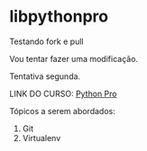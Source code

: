 # libpythonpro
Testando fork e pull

Vou tentar fazer uma modificação.

Tentativa segunda.

LINK DO CURSO: [Python Pro](https://pythonpro.com.br/)

Tópicos a serem abordados:
1. Git
2. Virtualenv